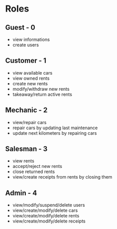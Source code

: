 # Roles

## Guest - 0
- view informations
- create users

## Customer - 1
- view available cars
- view owned rents
- create new rents
- modify/withdraw new rents
- takeaway/return active rents

## Mechanic - 2
- view/repair cars
- repair cars by updating last maintenance
- update next kilometers by repairing cars

## Salesman - 3
- view rents
- accept/reject new rents
- close returned rents
- view/create receipts from rents by closing them

## Admin - 4
- view/modify/suspend/delete users
- view/create/modify/delete cars
- view/create/modify/delete rents
- view/create/modify/delete receipts
